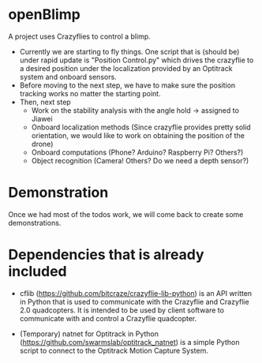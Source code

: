 # openBlimp
A project uses Crazyflies to control a blimp. 
- Currently we are starting to fly things. One script that is (should be) under rapid update is "Position Control.py" which drives the crazyflie to a desired position under the localization provided by an Optitrack system and onboard sensors.
- Before moving to the next step, we have to make sure the position tracking works no matter the starting point.
- Then, next step
  - Work on the stability analysis with the angle hold -> assigned to Jiawei
  - Onboard localization methods (Since crazyflie provides pretty solid orientation, we would like to work on obtaining the position of the drone)
  - Onboard computations (Phone? Arduino? Raspberry Pi? Others?)
  - Object recognition (Camera! Others? Do we need a depth sensor?)

# Demonstration
Once we had most of the todos work, we will come back to create some demonstrations.

# Dependencies that is already included
- cflib (https://github.com/bitcraze/crazyflie-lib-python) is an API written in Python that is used to communicate with the Crazyflie
and Crazyflie 2.0 quadcopters. It is intended to be used by client software to
communicate with and control a Crazyflie quadcopter. 

- (Temporary) natnet for Optitrack in Python (https://github.com/swarmslab/optitrack_natnet) is a simple Python script to connect to the Optitrack Motion Capture System.
